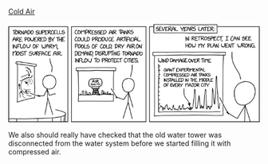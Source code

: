 [Cold Air](https://xkcd.com/3016)

![Cold Air](./random_comic.png)

We also should really have checked that the old water tower was disconnected from the water system before we started filling it with compressed air.

